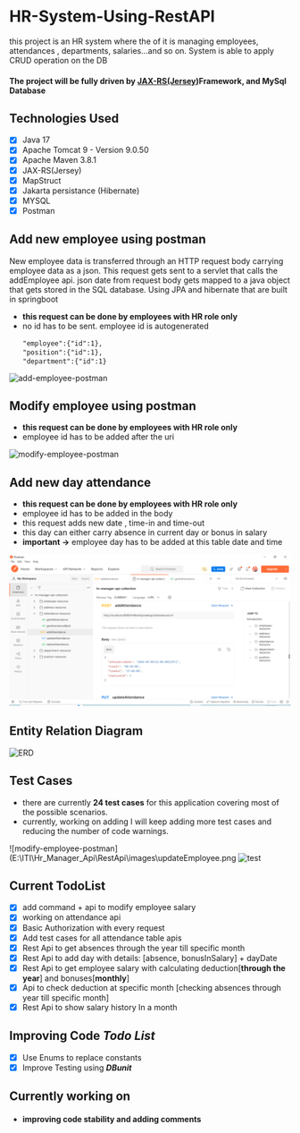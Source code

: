 # HR-System-Using-RestAPI

this project is an HR system where the of it is managing employees, attendances , departments, salaries...and so on. System is able to apply CRUD operation on the DB

#### The project will be fully driven by [JAX-RS(Jersey)](https://eclipse-ee4j.github.io/jersey/) ​Framework, and MySql Database

## Technologies Used
- [x] Java 17
- [x] Apache Tomcat 9 - Version 9.0.50
- [x] Apache Maven 3.8.1
- [x] JAX-RS(Jersey)
- [x] MapStruct
- [x] Jakarta persistance (Hibernate)
- [x] MYSQL
- [x] Postman

## Add new employee using postman
New employee data is transferred through an HTTP request body carrying employee data as a json. This request gets sent to a servlet that calls the addEmployee api.
json date from request body gets mapped to a java object that gets stored in the SQL database. Using JPA and hibernate that are built in springboot

- **this request can be done by employees with HR role only**
- no id has to be sent. employee id is autogenerated
  ```
  "employee":{"id":1},
  "position":{"id":1},
  "department":{"id":1}
  ```
![add-employee-postman](E:\ITI\Hr_Manager_Api\RestApi\src\main\images\addEmployee.png)

## Modify employee using postman
- **this request can be done by employees with HR role only**
- employee id has to be added after the uri

![modify-employee-postman](E:\ITI\Hr_Manager_Api\RestApi\src\main\images\updateEmployee.png
)

## Add new day attendance
- **this request can be done by employees with HR role only**
- employee id has to be added in the body
- this request adds new date , time-in and time-out
- this day can either carry absence in current day or bonus in salary
- **important ->**  employee day has to be added at this table date and time

![add-new-day-postman](https://github.com/reemsakr/Hr_Manager_Api/blob/main/RestApi/src/main/images/addAttendance.png)

## Entity Relation Diagram

![ERD](E:\ITI\Hr_Manager_Api\RestApi\src\main\images\hrDiagram.png)

## Test Cases
- there are currently **24 test cases** for this application covering most of the possible scenarios.
- currently, working on adding I will keep adding more test cases and reducing the number of code warnings.

![modify-employee-postman](E:\ITI\Hr_Manager_Api\RestApi\images\updateEmployee.png
![test](E:\ITI\Hr_Manager_Api\RestApi\src\main\images\test.jpg)


## Current TodoList
- [x] add command + api to modify employee salary
- [x] working on attendance api
- [x] Basic Authorization with every request
- [x] Add test cases for all attendance table apis
- [x] Rest Api to get absences through the year till specific month
- [x] Rest Api to add day with details: [absence, bonusInSalary] + dayDate
- [x] Rest Api to get employee salary with calculating deduction[**through the year**] and bonuses[**monthly**]
- [x] Api to check deduction at specific month [checking absences through year till specific month]
- [x] Rest Api to show salary history In a month

## Improving Code _Todo List_

- [x] Use Enums to replace constants
- [x] Improve Testing using **_DBunit_**

## Currently working on
- #### improving code stability and adding comments
